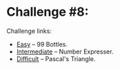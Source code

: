 # Challenge #8:

Challenge links:

- [Easy](https://www.reddit.com/r/dailyprogrammer/comments/pserp/2162012_challenge_8_easy/) – 99 Bottles.
- [Intermediate](https://www.reddit.com/r/dailyprogrammer/comments/psewf/2162012_challenge_8_intermediate/) – Number Expresser.
- [Difficult](https://www.reddit.com/r/dailyprogrammer/comments/psf4n/2162012_challenge_8_difficult/) – Pascal's Triangle.